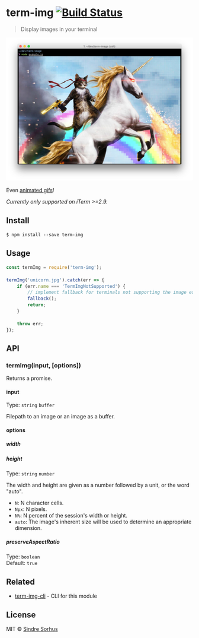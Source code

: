 # term-img [![Build Status](https://travis-ci.org/sindresorhus/term-img.svg?branch=master)](https://travis-ci.org/sindresorhus/term-img)

> Display images in your terminal

![](screenshot.jpg)

Even [animated gifs](https://github.com/vdemedes/gifi)!

*Currently only supported on iTerm >=2.9.*


## Install

```
$ npm install --save term-img
```


## Usage

```js
const termImg = require('term-img');

termImg('unicorn.jpg').catch(err => {
	if (err.name === 'TermImgNotSupported') {
		// implement fallback for terminals not supporting the image escape
		fallback();
		return;
	}

	throw err;
});
```


## API

### termImg(input, [options])

Returns a promise.

#### input

Type: `string` `buffer`

Filepath to an image or an image as a buffer.

#### options

##### width
##### height

Type: `string` `number`

The width and height are given as a number followed by a unit, or the word "auto".

- `N`: N character cells.
- `Npx`: N pixels.
- `N%`: N percent of the session's width or height.
- `auto`: The image's inherent size will be used to determine an appropriate dimension.

##### preserveAspectRatio

Type: `boolean`<br>
Default: `true`


## Related

- [term-img-cli](https://github.com/sindresorhus/term-img-cli) - CLI for this module


## License

MIT © [Sindre Sorhus](https://sindresorhus.com)

